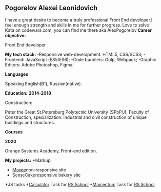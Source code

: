 ## Pogorelov Alexei Leonidovich

I have a great desire to become a truly professional Front End developer.I feel enough strength and skills in me for further progress.
Love to solve Kata on codewars.com, you can find me there aka AlexPogorelov
**Career objective:**

Front End developer

**My tech stack:** 
-Responsive web-development: HTML5, CSS/SCSS;
-Frontend: JavaScript (ES5/ES6);
-Code bundlers: Gulp, Webpack;
-Graphic Editors: Adobe Photoshop, Figma;


**Languages** :

Speaking English(B1), Russian(native).

**Education:**
**2014-2018**

Construction:

Peter the Great St.Petersburg Polytecnic University (SPbPU), Faculty of Construction, specialization: Industrial and civil construction of unique buildings and structures.


**Courses**

**2020**

 Orange Systems Academy, Front-end edition.

**My projects:**
*Markup
 * [Movee](https://pogorelovalex.github.io/movee/)non-responsive site
 * [SenseCake](https://pogorelovalex.github.io/sensecake/)responsive bakery site
 
 *JS tasks
  *[Calculator](https://pogorelovalex.github.io/calculator/) Task for [RS School](https://rs.school/)
  *[Momentum](https://pogorelovalex.github.io/momentum/) Task for [RS School](https://rs.school/)
